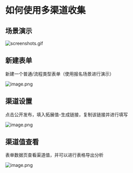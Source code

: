 # 如何使用多渠道收集

<a name="uRy3a"></a>

## 场景演示

![screenshots.gif](https://oss.tduckcloud.com/1651732154600-7e5ff927-ddf3-43d5-83b9-4d4038c2caf3.gif)

## 新建表单

新建一个普通/流程类型表单（使用报名场景进行演示）

![image.png](https://oss.tduckcloud.com/1651731709166-aea52a20-a6f9-4664-974a-8fd55cc10b79.png)

## 渠道设置

点击公开发布，填入拓展值-生成链接，复制该链接并进行填写

![image.png](https://oss.tduckcloud.com/1651731792072-afa43043-e38d-49ca-af2b-6e17f0793826.png)

## 渠道值查看

表单数据页查看渠道值，并可以进行表格导出分析

![image.png](https://oss.tduckcloud.com/1651731918475-0d5cdcf0-74df-4f0b-83a6-e392eca92ff8.png)
